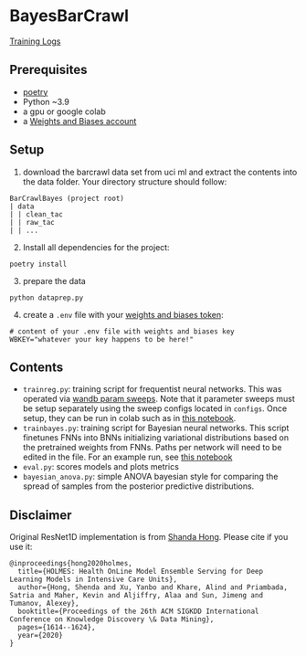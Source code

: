 # BayesBarCrawl

[Training Logs](https://wandb.ai/ea-g/BarCrawlBayes?workspace=user-ea-g)

## Prerequisites
- [poetry](https://python-poetry.org/)
- Python ~3.9
- a gpu or google colab
- a [Weights and Biases account](https://wandb.ai/) 

## Setup 

1. download the barcrawl data set from uci ml and extract the contents into the data folder. Your directory structure 
should follow:

```
BarCrawlBayes (project root)
| data
| | clean_tac
| | raw_tac
| | ...
```

2. Install all dependencies for the project:

```commandline
poetry install
```

3. prepare the data

```commandline
python dataprep.py
```

4. create a `.env` file with your [weights and biases token](https://wandb.ai/authorize):

```
# content of your .env file with weights and biases key
WBKEY="whatever your key happens to be here!"
```

## Contents

- `trainreg.py`: training script for frequentist neural networks. 
This was operated via [wandb param sweeps](https://docs.wandb.ai/guides/sweeps). Note that it parameter sweeps must be 
setup separately using the sweep configs located in `configs`. Once setup, they can be run in colab such as in 
[this notebook](https://colab.research.google.com/drive/13xQ6-OWeqnQimDz5b0o_Bb08ak3zguWL?usp=sharing). 
- `trainbayes.py`: training script for Bayesian neural networks. This script finetunes FNNs into BNNs initializing 
variational distributions based on the pretrained weights from FNNs. Paths per network will need to be edited in the 
file. For an example run, see [this notebook](https://colab.research.google.com/drive/1fiYxo1FXdUPLf8GzyRQloaSg0ts_5GTV?usp=sharing)
- `eval.py`: scores models and plots metrics
- `bayesian_anova.py`: simple ANOVA bayesian style for comparing the spread of samples from the posterior predictive 
distributions.

## Disclaimer

Original ResNet1D implementation is from [Shanda Hong](https://github.com/hsd1503/resnet1d). Please cite if you use it:

```
@inproceedings{hong2020holmes,
  title={HOLMES: Health OnLine Model Ensemble Serving for Deep Learning Models in Intensive Care Units},
  author={Hong, Shenda and Xu, Yanbo and Khare, Alind and Priambada, Satria and Maher, Kevin and Aljiffry, Alaa and Sun, Jimeng and Tumanov, Alexey},
  booktitle={Proceedings of the 26th ACM SIGKDD International Conference on Knowledge Discovery \& Data Mining},
  pages={1614--1624},
  year={2020}
}
```
